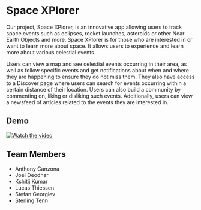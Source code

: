 # Space XPlorer

Our project, Space XPlorer, is an innovative app allowing users to track space events such as eclipses, rocket launches, asteroids or other Near Earth Objects and more. Space XPlorer is for those who are interested in or want to learn more about space. It allows users to experience and learn more about various celestial events. 


Users can view a map and see celestial events occurring in their area, as well as follow specific events and get notifications about when and where they are happening to ensure they do not miss them. They also have access to a Discover page where users can search for events occurring within a certain distance of their location. Users can also build a community by commenting on, liking or disliking such events. Additionally, users can view a newsfeed of articles related to the events they are interested in.

## Demo
[![Watch the video](https://img.youtube.com/vi/qwHTPyj60SM/hqdefault.jpg)](https://www.youtube.com/watch?v=qwHTPyj60SM)



## Team Members
- Anthony Canzona
- Joel Deodhar
- Kshitij Kumar
- Lucas Thiessen
- Stefan Georgiev
- Sterling Tenn

